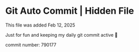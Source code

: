 # Git Auto Commit | Hidden File

This file was added Feb 12, 2025

Just for fun and keeping my daily git commit active 🤪

commit number: 790177
